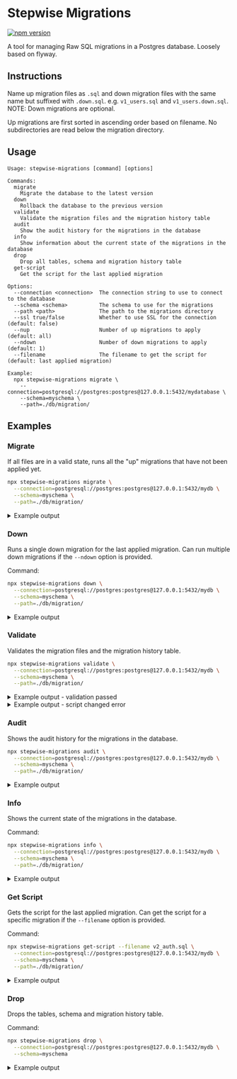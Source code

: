 # Stepwise Migrations

[![npm version](https://badge.fury.io/js/stepwise-migrations.svg?icon=si%3Anpm&)](https://badge.fury.io/js/stepwise-migrations)

A tool for managing Raw SQL migrations in a Postgres database.
Loosely based on flyway.

## Instructions

Name up migration files as `.sql` and down migration files with the same name but suffixed with `.down.sql`.
e.g. `v1_users.sql` and `v1_users.down.sql`.
NOTE: Down migrations are optional.

Up migrations are first sorted in ascending order based on filename.
No subdirectories are read below the migration directory.

## Usage

```text
Usage: stepwise-migrations [command] [options]

Commands:
  migrate
    Migrate the database to the latest version
  down
    Rollback the database to the previous version
  validate
    Validate the migration files and the migration history table
  audit
    Show the audit history for the migrations in the database
  info
    Show information about the current state of the migrations in the database
  drop
    Drop all tables, schema and migration history table
  get-script
    Get the script for the last applied migration

Options:
  --connection <connection>  The connection string to use to connect to the database
  --schema <schema>          The schema to use for the migrations
  --path <path>              The path to the migrations directory
  --ssl true/false           Whether to use SSL for the connection (default: false)
  --nup                      Number of up migrations to apply (default: all)
  --ndown                    Number of down migrations to apply (default: 1)
  --filename                 The filename to get the script for (default: last applied migration)

Example:
  npx stepwise-migrations migrate \
    --connection=postgresql://postgres:postgres@127.0.0.1:5432/mydatabase \
    --schema=myschema \
    --path=./db/migration/
```

## Examples

### Migrate

If all files are in a valid state, runs all the "up" migrations that have not been applied yet.

```bash
npx stepwise-migrations migrate \
  --connection=postgresql://postgres:postgres@127.0.0.1:5432/mydb \
  --schema=myschema \
  --path=./db/migration/
```

<details>

<summary>Example output</summary>

```text
Creating schema myschema... done!
Creating migration history table... done!
Applying migration v1_connect_session_table.sql... done!
Applying migration v2_auth.sql... done!
All done! Applied 2 migrations
Migration history:
┌─────────┬────┬────────────────────────────────┬────────────┬──────────────────────────────┐
│ (index) │ id │ name                           │ applied_by │ applied_at                   │
├─────────┼────┼────────────────────────────────┼────────────┼──────────────────────────────┤
│ 0       │ 1  │ 'v1_connect_session_table.sql' │ 'postgres' │ '2024-11-24 05:40:41.211617' │
│ 1       │ 2  │ 'v2_auth.sql'                  │ 'postgres' │ '2024-11-24 05:40:41.214732' │
└─────────┴────┴────────────────────────────────┴────────────┴──────────────────────────────┘
Unapplied migrations:
┌─────────┐
│ (index) │
├─────────┤
```

</details>

### Down

Runs a single down migration for the last applied migration.
Can run multiple down migrations if the `--ndown` option is provided.

Command:

```bash
npx stepwise-migrations down \
  --connection=postgresql://postgres:postgres@127.0.0.1:5432/mydb \
  --schema=myschema \
  --path=./db/migration/
```

<details>

<summary>Example output</summary>

```text
Applying down migration v2_auth.down.sql... done!
All done! Applied 1 down migration
Migration history:
┌─────────┬────┬────────────────────────────────┬────────────┬──────────────────────────────┐
│ (index) │ id │ name                           │ applied_by │ applied_at                   │
├─────────┼────┼────────────────────────────────┼────────────┼──────────────────────────────┤
│ 0       │ 1  │ 'v1_connect_session_table.sql' │ 'postgres' │ '2024-11-24 05:40:41.211617' │
└─────────┴────┴────────────────────────────────┴────────────┴──────────────────────────────┘
Unapplied migrations:
┌─────────┬───────────────┐
│ (index) │ filename      │
├─────────┼───────────────┤
│ 0       │ 'v2_auth.sql' │
└─────────┴───────────────┘
```

</details>

### Validate

Validates the migration files and the migration history table.

```bash
npx stepwise-migrations validate \
  --connection=postgresql://postgres:postgres@127.0.0.1:5432/mydb \
  --schema=myschema \
  --path=./db/migration/
```

<details>

<summary>Example output - validation passed</summary>

```text
Validation passed
Migration history:
┌─────────┬────┬────────────────────────────────┬────────────┬──────────────────────────────┐
│ (index) │ id │ name                           │ applied_by │ applied_at                   │
├─────────┼────┼────────────────────────────────┼────────────┼──────────────────────────────┤
│ 0       │ 1  │ 'v1_connect_session_table.sql' │ 'postgres' │ '2024-11-24 05:40:41.211617' │
└─────────┴────┴────────────────────────────────┴────────────┴──────────────────────────────┘
Unapplied migrations:
┌─────────┬───────────────┐
│ (index) │ filename      │
├─────────┼───────────────┤
│ 0       │ 'v2_auth.sql' │
└─────────┴───────────────┘
```

</details>

<details>

<summary>Example output - script changed error</summary>

```sql
Error: migration v1_connect_session_table.sql has been modified, aborting.
 	"expire" timestamp(6) NOT NULL
 )
 WITH (OIDS=FALSE);
-ALTER TABLE "session" ADD CONSTRAINT "session_pkey" PRIMARY KEY ("sid") NOT DEFERRABLE INITIALLY IMMEDIATE;
\ No newline at end of file
+ALTER TABLE "session" ADD CONSTRAINT "session_pkey" PRIMARY KEY ("sid") NOT DEFERRABLE INITIALLY IMMEDIATE;
+
+ALTER TABLE "session" ADD INDEX "session_sid" ON "session" (sid);
```

</details>

### Audit

Shows the audit history for the migrations in the database.

```bash
npx stepwise-migrations audit \
  --connection=postgresql://postgres:postgres@127.0.0.1:5432/mydb \
  --schema=myschema \
  --path=./db/migration/
```

<details>

<summary>Example output</summary>

```text
Audit history:
┌─────────┬────┬────────┬────────────────────────────────┬────────────┬──────────────────────────────┐
│ (index) │ id │ type   │ name                           │ applied_by │ applied_at                   │
├─────────┼────┼────────┼────────────────────────────────┼────────────┼──────────────────────────────┤
│ 0       │ 1  │ 'up'   │ 'v1_connect_session_table.sql' │ 'postgres' │ '2024-11-24 05:40:41.211617' │
│ 1       │ 2  │ 'up'   │ 'v2_auth.sql'                  │ 'postgres' │ '2024-11-24 05:40:41.214732' │
│ 2       │ 3  │ 'down' │ 'v2_auth.down.sql'             │ 'postgres' │ '2024-11-24 05:41:34.541462' │
└─────────┴────┴────────┴────────────────────────────────┴────────────┴──────────────────────────────┘
```

</details>

### Info

Shows the current state of the migrations in the database.

Command:

```bash
npx stepwise-migrations info \
  --connection=postgresql://postgres:postgres@127.0.0.1:5432/mydb \
  --schema=myschema \
  --path=./db/migration/
```

<details>

<summary>Example output</summary>

```text
Migration history:
┌─────────┬────┬────────────────────────────────┬────────────┬──────────────────────────────┐
│ (index) │ id │ name                           │ applied_by │ applied_at                   │
├─────────┼────┼────────────────────────────────┼────────────┼──────────────────────────────┤
│ 0       │ 1  │ 'v1_connect_session_table.sql' │ 'postgres' │ '2024-11-24 05:40:41.211617' │
└─────────┴────┴────────────────────────────────┴────────────┴──────────────────────────────┘
```

</details>

### Get Script

Gets the script for the last applied migration.
Can get the script for a specific migration if the `--filename` option is provided.

Command:

```bash
npx stepwise-migrations get-script --filename v2_auth.sql \
  --connection=postgresql://postgres:postgres@127.0.0.1:5432/mydb \
  --schema=myschema \
  --path=./db/migration/
```

<details>

<summary>Example output</summary>

```sql
CREATE TABLE "users" (
	id bigserial primary key,
	email text unique not null,
	first_name text not null,
	last_name text not null,
	created_at TIMESTAMPTZ NOT NULL DEFAULT NOW()
);
```

</details>

### Drop

Drops the tables, schema and migration history table.

Command:

```bash
npx stepwise-migrations drop \
  --connection=postgresql://postgres:postgres@127.0.0.1:5432/mydb \
  --schema=myschema
```

<details>

<summary>Example output</summary>

```text
Dropping the tables, schema and migration history table... done!
```

</details>
